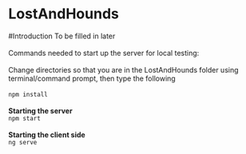 # LostAndHounds

#Introduction
To be filled in later
<br><br>
Commands needed to start up the server for local testing:<br><br>
Change directories so that you are in the LostAndHounds folder using terminal/command prompt, then type the following
<br><br>
<code>npm install</code>
<br><br>
<b>Starting the server</b><br>
<code>npm start</code>
<br><br>
<b>Starting the client side</b><br>
<code>ng serve</code>
